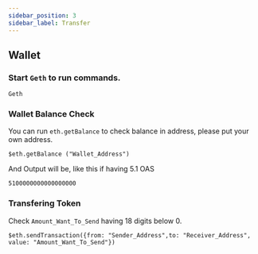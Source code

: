 ```yaml
---
sidebar_position: 3
sidebar_label: Transfer
---
```


## Wallet

### Start `Geth` to run commands.

```
Geth
```
###  Wallet Balance Check

You can run `eth.getBalance` to check balance in address, please put your own address.

```
$eth.getBalance ("Wallet_Address")
```

And Output will be, like this if having 5.1 OAS

```
5100000000000000000
```

###  Transfering Token

Check `Amount_Want_To_Send` having 18 digits below 0. 

```
$eth.sendTransaction({from: "Sender_Address",to: "Receiver_Address", value: "Amount_Want_To_Send"})
```


###
